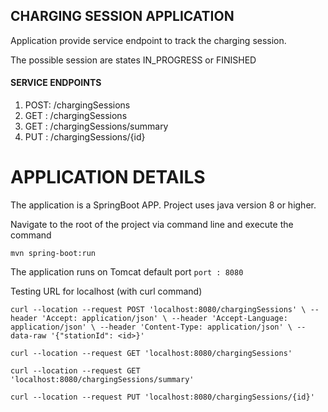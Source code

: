 ## **CHARGING SESSION APPLICATION**
Application provide service endpoint to track the charging session.

The possible session are states IN_PROGRESS or FINISHED

#### **SERVICE ENDPOINTS**
1. POST: /chargingSessions
2. GET : /chargingSessions
3. GET : /chargingSessions/summary
4. PUT : /chargingSessions/{id}


# APPLICATION DETAILS

The application is a SpringBoot APP.
Project uses java version 8 or higher.

Navigate to the root of the project via command line and execute the command

`mvn spring-boot:run`

The application runs on Tomcat default port 
`port : 8080`

Testing URL for localhost (with curl command)

`curl --location --request POST 'localhost:8080/chargingSessions' \
--header 'Accept: application/json' \
--header 'Accept-Language: application/json' \
--header 'Content-Type: application/json' \
--data-raw '{"stationId": <id>}'`

`curl --location --request GET 'localhost:8080/chargingSessions'`

`curl --location --request GET 'localhost:8080/chargingSessions/summary'`

`curl --location --request PUT 'localhost:8080/chargingSessions/{id}'`